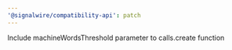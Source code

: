 ```yaml
---
'@signalwire/compatibility-api': patch
---
```


Include machineWordsThreshold parameter to calls.create function

